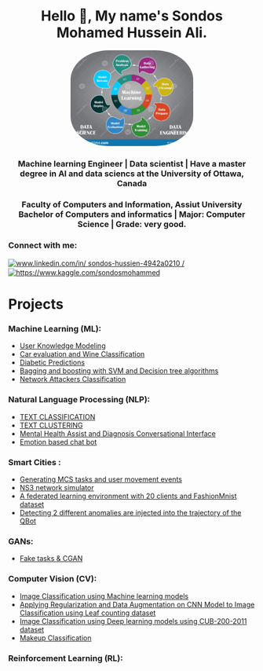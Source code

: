 <h1 align="center">Hello 👋, My name's Sondos Mohamed Hussein Ali.</h1>
<div id="header" align="center">
  <img src=".\Images_pre\ML.jpg" width="250" style="border-radius:31%"/>
</div>
<h3 align="center"> Machine learning Engineer | Data scientist | Have a master degree in AI and data sciencs at the University of Ottawa, Canada</h3>
<h3 align="center"> 
<strong>Faculty of Computers and Information, Assiut University</strong><br/>
	Bachelor of Computers and informatics | Major: Computer Science | Grade: very good. <br/>
	
 </h3>

<h3 align="left">Connect with me:</h3>
<p align="left"> 
<a href="www.linkedin.com/in/ 
sondos-hussien-4942a0210
/" target="blank"><img align="center" src="https://raw.githubusercontent.com/rahuldkjain/github-profile-readme-generator/master/src/images/icons/Social/linked-in-alt.svg" alt="www.linkedin.com/in/ 
sondos-hussien-4942a0210
/" height="30" width="40" /></a>
<a href="https://www.kaggle.com/sondosmohammed" target="blank"><img align="center" src="https://raw.githubusercontent.com/rahuldkjain/github-profile-readme-generator/master/src/images/icons/Social/kaggle.svg" alt="https://www.kaggle.com/sondosmohammed" height="30" width="40" /></a>


# Projects

### Machine Learning (ML):
- [User Knowledge Modeling](https://github.com/SondosMHussein/User-Knowledge-Modeling)
- [Car evaluation and Wine Classification](https://github.com/SondosMHussein/Car-evaluation-and-Wine-Classification)
- [Diabetic Predictions](https://github.com/SondosMHussein/Diabetic_Predictios)
- [Bagging and boosting with SVM and Decision tree algorithms](https://github.com/SondosMHussein/Bagging_and_Boosting_With_SVM_and_DT_algorithms)
- [Network Attackers Classification](https://github.com/SondosMHussein/Network_Attackers_Classifications)
	
### Natural Language Processing (NLP):
- [TEXT CLASSIFICATION](https://github.com/SondosMHussein/TEXT_CLASSIFICATION)
- [TEXT CLUSTERING](https://github.com/SondosMHussein/TEXT_CLUSTERING)
- [Mental Health Assist and Diagnosis Conversational Interface](https://github.com/SondosMHussein/Mental_health_assist_and_diagnosis_conversational_interface)
- [Emotion based chat bot](https://github.com/SondosMHussein/Emotion_based_chat_bot)

	
### Smart Cities :
- [Generating MCS tasks and user movement events](https://github.com/SondosMHussein/Generating-MCS-tasks-and-user-movement-events)
- [NS3 network simulator](https://github.com/SondosMHussein/NS3_network_simulator)
- [A federated learning environment with 20 clients and FashionMnist dataset](https://github.com/SondosMHussein/A_federated_Learning_Environment)
- [Detecting 2 different anomalies are injected into the trajectory of the QBot](https://github.com/SondosMHussein/Detecting_Two_anomalies_are_injected_into_trajectory_of_The_QBOT)

### GANs:
- [Fake tasks & CGAN](https://github.com/SondosMHussein/Fake_tasks_and_CGAN)

### Computer Vision (CV):
- [Image Classification using Machine learning models](https://github.com/SondosMHussein/Image_Classification_using_Machine-learning-models)
- [Applying Regularization and Data Augmentation on CNN Model to Image Classification using Leaf counting dataset](https://github.com/SondosMHussein/Applying-Regularization-and-Data-Augmentation-on-CNN-Model-to-Image-Classification-using-Leaf-counti)
- [Image Classification using Deep learning models using CUB-200-2011 dataset](https://github.com/SondosMHussein/Image-Classification-using-Deep-learning-models-using-CUB-200-2011-dataset.)
- [Makeup Classification](https://github.com/SondosMHussein/Makeup-Classification-)
	
### Reinforcement Learning (RL):

